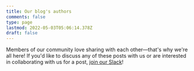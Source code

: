 ```yaml
---
title: Our blog's authors
comments: false
type: page
lastmod: 2022-05-03T05:06:14.378Z
draft: false
---
```


Members of our community love sharing with each other—that's why we're all here! If you'd like to discuss any of these posts with us or are interested in collaborating with us for a post, [join our Slack](/community/)!